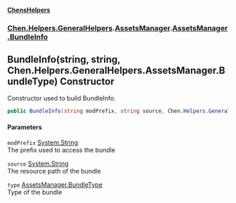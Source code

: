 
#### [ChensHelpers](./index 'index')

### [Chen.Helpers.GeneralHelpers](./ETEQ0RLckShPNesJc2reiw 'Chen.Helpers.GeneralHelpers').[AssetsManager](./A0AsbIQQ4FDaS87xdtpw-A 'Chen.Helpers.GeneralHelpers.AssetsManager').[AssetsManager.BundleInfo](./wCDmKgRKIqivtVzqRtBPbw 'Chen.Helpers.GeneralHelpers.AssetsManager.BundleInfo')

## BundleInfo(string, string, Chen.Helpers.GeneralHelpers.AssetsManager.BundleType) Constructor
Constructor used to build BundleInfo.  
```csharp
public BundleInfo(string modPrefix, string source, Chen.Helpers.GeneralHelpers.AssetsManager.BundleType type);
```

#### Parameters
<a name='QykqrTOSl5yIN6Lj87XdKw'></a>
`modPrefix` [System.String](https://docs.microsoft.com/en-us/dotnet/api/System.String 'System.String')  
The prefix used to access the bundle  
  
<a name='bhqw-iRaA+Q+jlau94FY5g'></a>
`source` [System.String](https://docs.microsoft.com/en-us/dotnet/api/System.String 'System.String')  
The resource path of the bundle  
  
<a name='98pJY52C7Vu406D5PRQEww'></a>
`type` [AssetsManager.BundleType](./bFpSSHTQeKl4Z9X-4dZHRw 'Chen.Helpers.GeneralHelpers.AssetsManager.BundleType')  
Type of the bundle  
  
